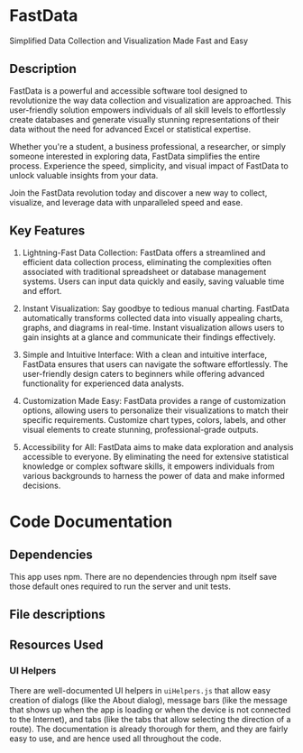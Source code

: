 # FastData
Simplified Data Collection and Visualization Made Fast and Easy

## Description
FastData is a powerful and accessible software tool designed to revolutionize the way data collection and visualization are approached. This user-friendly solution empowers individuals of all skill levels to effortlessly create databases and generate visually stunning representations of their data without the need for advanced Excel or statistical expertise.

Whether you're a student, a business professional, a researcher, or simply someone interested in exploring data, FastData simplifies the entire process. Experience the speed, simplicity, and visual impact of FastData to unlock valuable insights from your data.

Join the FastData revolution today and discover a new way to collect, visualize, and leverage data with unparalleled speed and ease.

## Key Features
1. Lightning-Fast Data Collection: FastData offers a streamlined and efficient data collection process, eliminating the complexities often associated with traditional spreadsheet or database management systems. Users can input data quickly and easily, saving valuable time and effort.

2. Instant Visualization: Say goodbye to tedious manual charting. FastData automatically transforms collected data into visually appealing charts, graphs, and diagrams in real-time. Instant visualization allows users to gain insights at a glance and communicate their findings effectively.

3. Simple and Intuitive Interface: With a clean and intuitive interface, FastData ensures that users can navigate the software effortlessly. 
The user-friendly design caters to beginners while offering advanced functionality for experienced data analysts.

4. Customization Made Easy: FastData provides a range of customization options, allowing users to personalize their visualizations to match their specific requirements. Customize chart types, colors, labels, and other visual elements to create stunning, professional-grade outputs.

5. Accessibility for All: FastData aims to make data exploration and analysis accessible to everyone. By eliminating the need for extensive statistical knowledge or complex software skills, it empowers individuals from various backgrounds to harness the power of data and make informed decisions.

# Code Documentation


## Dependencies
This app uses npm. There are no dependencies through npm itself save those default ones required to run the server and unit tests.

## File descriptions


## Resources Used


### UI Helpers
There are well-documented UI helpers in `uiHelpers.js` that allow easy creation of dialogs (like the About dialog), message bars (like the message that shows up when the app is loading or when the device is not connected to the Internet), and tabs (like the tabs that allow selecting the direction of a route). The documentation is already thorough for them, and they are fairly
easy to use, and are hence used all throughout the code.
